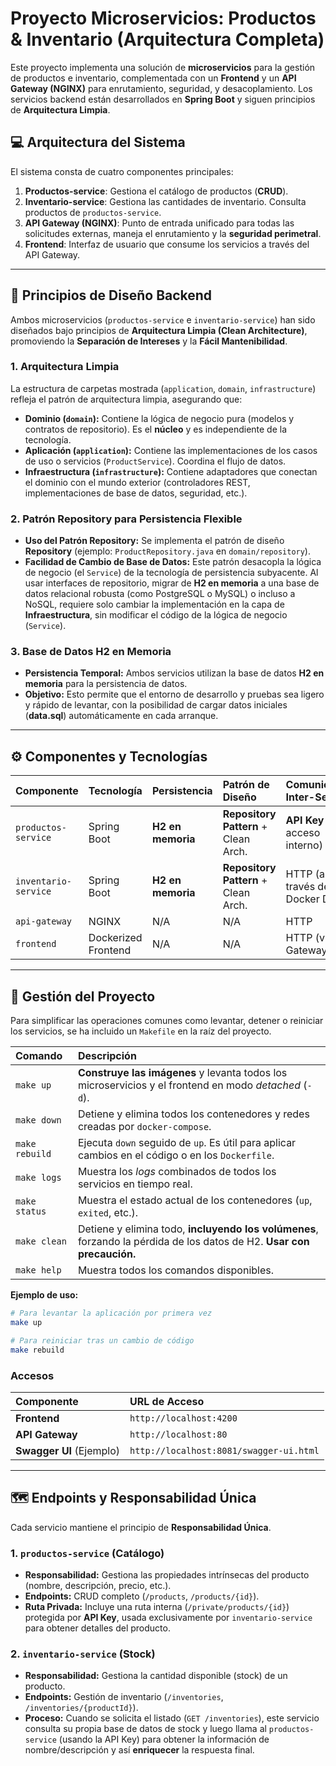 
# Proyecto Microservicios: Productos & Inventario (Arquitectura Completa)

Este proyecto implementa una solución de **microservicios** para la gestión de productos e inventario, complementada con un **Frontend** y un **API Gateway (NGINX)** para enrutamiento, seguridad, y desacoplamiento. Los servicios backend están desarrollados en **Spring Boot** y siguen principios de **Arquitectura Limpia**.

## 💻 Arquitectura del Sistema

El sistema consta de cuatro componentes principales:

1.  **Productos-service**: Gestiona el catálogo de productos (**CRUD**).
2.  **Inventario-service**: Gestiona las cantidades de inventario. Consulta productos de `productos-service`.
3.  **API Gateway (NGINX)**: Punto de entrada unificado para todas las solicitudes externas, maneja el enrutamiento y la **seguridad perimetral**.
4.  **Frontend**: Interfaz de usuario que consume los servicios a través del API Gateway.

-----

## 💎 Principios de Diseño Backend

Ambos microservicios (`productos-service` e `inventario-service`) han sido diseñados bajo principios de **Arquitectura Limpia (Clean Architecture)**, promoviendo la **Separación de Intereses** y la **Fácil Mantenibilidad**.

### 1\. Arquitectura Limpia

La estructura de carpetas mostrada (`application`, `domain`, `infrastructure`) refleja el patrón de arquitectura limpia, asegurando que:

  * **Dominio (`domain`):** Contiene la lógica de negocio pura (modelos y contratos de repositorio). Es el **núcleo** y es independiente de la tecnología.
  * **Aplicación (`application`):** Contiene las implementaciones de los casos de uso o servicios (`ProductService`). Coordina el flujo de datos.
  * **Infraestructura (`infrastructure`):** Contiene adaptadores que conectan el dominio con el mundo exterior (controladores REST, implementaciones de base de datos, seguridad, etc.).

### 2\. Patrón Repository para Persistencia Flexible

  * **Uso del Patrón Repository:** Se implementa el patrón de diseño **Repository** (ejemplo: `ProductRepository.java` en `domain/repository`).
  * **Facilidad de Cambio de Base de Datos:** Este patrón desacopla la lógica de negocio (el `Service`) de la tecnología de persistencia subyacente. Al usar interfaces de repositorio, migrar de **H2 en memoria** a una base de datos relacional robusta (como PostgreSQL o MySQL) o incluso a NoSQL, requiere solo cambiar la implementación en la capa de **Infraestructura**, sin modificar el código de la lógica de negocio (`Service`).

### 3\. Base de Datos H2 en Memoria

  * **Persistencia Temporal:** Ambos servicios utilizan la base de datos **H2 en memoria** para la persistencia de datos.
  * **Objetivo:** Esto permite que el entorno de desarrollo y pruebas sea ligero y rápido de levantar, con la posibilidad de cargar datos iniciales (**data.sql**) automáticamente en cada arranque.

-----

## ⚙️ Componentes y Tecnologías

| Componente | Tecnología | Persistencia | Patrón de Diseño | Comunicación Inter-Servicio |
| :--- | :--- | :--- | :--- | :--- |
| `productos-service` | Spring Boot | **H2 en memoria** | **Repository Pattern** + Clean Arch. | **API Key** (para acceso interno) |
| `inventario-service` | Spring Boot | **H2 en memoria** | **Repository Pattern** + Clean Arch. | HTTP (a través de Docker DNS) |
| `api-gateway` | NGINX | N/A | N/A | HTTP |
| `frontend` | Dockerized Frontend | N/A | N/A | HTTP (vía API Gateway) |

-----

## 🚀 Gestión del Proyecto 

Para simplificar las operaciones comunes como levantar, detener o reiniciar los servicios, se ha incluido un `Makefile` en la raíz del proyecto.

| Comando | Descripción |
| :--- | :--- |
| `make up` | **Construye las imágenes** y levanta todos los microservicios y el frontend en modo *detached* (`-d`). |
| `make down` | Detiene y elimina todos los contenedores y redes creadas por `docker-compose`. |
| `make rebuild` | Ejecuta `down` seguido de `up`. Es útil para aplicar cambios en el código o en los `Dockerfile`. |
| `make logs` | Muestra los *logs* combinados de todos los servicios en tiempo real. |
| `make status` | Muestra el estado actual de los contenedores (`up`, `exited`, etc.). |
| `make clean` | Detiene y elimina todo, **incluyendo los volúmenes**, forzando la pérdida de los datos de H2. **Usar con precaución.** |
| `make help` | Muestra todos los comandos disponibles. |

**Ejemplo de uso:**

```bash
# Para levantar la aplicación por primera vez
make up

# Para reiniciar tras un cambio de código
make rebuild
```
### Accesos

| Componente | URL de Acceso |
| :--- | :--- |
| **Frontend** | `http://localhost:4200` |
| **API Gateway** | `http://localhost:80` |
| **Swagger UI** (Ejemplo) | `http://localhost:8081/swagger-ui.html` |

-----

## 🗺️ Endpoints y Responsabilidad Única

Cada servicio mantiene el principio de **Responsabilidad Única**.

### 1\. `productos-service` (Catálogo)

  * **Responsabilidad:** Gestiona las propiedades intrínsecas del producto (nombre, descripción, precio, etc.).
  * **Endpoints:** CRUD completo (`/products`, `/products/{id}`).
  * **Ruta Privada:** Incluye una ruta interna (`/private/products/{id}`) protegida por **API Key**, usada exclusivamente por `inventario-service` para obtener detalles del producto.

### 2\. `inventario-service` (Stock)

  * **Responsabilidad:** Gestiona la cantidad disponible (stock) de un producto.
  * **Endpoints:** Gestión de inventario (`/inventories`, `/inventories/{productId}`).
  * **Proceso:** Cuando se solicita el listado (`GET /inventories`), este servicio consulta su propia base de datos de stock y luego llama al `productos-service` (usando la API Key) para obtener la información de nombre/descripción y así **enriquecer** la respuesta final.